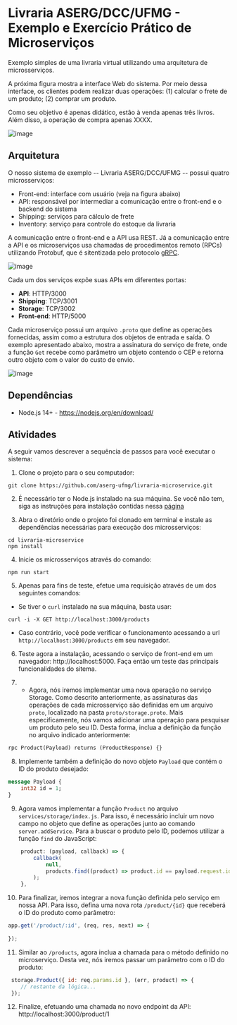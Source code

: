 # Livraria ASERG/DCC/UFMG - Exemplo e Exercício Prático de Microserviços

Exemplo simples de uma livraria virtual utilizando uma arquitetura de microsserviços.

A próxima figura mostra a interface Web do sistema. Por meio dessa interface, os clientes podem realizar duas operações: (1) calcular o frete de um produto; (2) comprar um produto.

Como seu objetivo é apenas didático, estão à venda apenas três livros. Além disso, a operação de compra apenas XXXX.

![image](https://user-images.githubusercontent.com/7620947/107418954-07c85280-6af6-11eb-8cab-64efe548401a.png)


## Arquitetura

O nosso sistema de exemplo -- Livraria ASERG/DCC/UFMG -- possui quatro microsserviços: 

* Front-end: interface com usuário (veja na figura abaixo)
* API: responsável por intermediar a comunicação entre o front-end e o backend do sistema
* Shipping: serviços para cálculo de frete
* Inventory: serviço para controle do estoque da livraria  


A comunicação entre o front-end e a API usa REST. Já a comunicação entre a API e os microserviços usa chamadas de procedimentos remoto (RPCs) utilizando Protobuf, que é sitentizada pelo protocolo [gRPC](https://grpc.io/). 

![image](https://user-images.githubusercontent.com/7620947/108298485-cbdb6000-717b-11eb-9d3e-257a08b597bf.png)

Cada um dos serviços expõe suas APIs em diferentes portas:

- **API**: HTTP/3000
- **Shipping**: TCP/3001
- **Storage**: TCP/3002
- **Front-end**: HTTP/5000

Cada microserviço possui um arquivo `.proto` que define as operações fornecidas, assim como a estrutura dos objetos de entrada e saída. O exemplo apresentado abaixo, mostra a assinatura do serviço de frete, onde a função `Get` recebe como parâmetro um objeto contendo o CEP e retorna outro objeto com o valor do custo de envio.

![image](https://user-images.githubusercontent.com/7620947/108301755-6a1df480-7181-11eb-9112-c65a0efd5602.png)

## Dependências

-   Node.js 14+ - https://nodejs.org/en/download/

## Atividades

A seguir vamos descrever a sequência de passos para você executar o sistema:

1. Clone o projeto para o seu computador:

```
git clone https://github.com/aserg-ufmg/livraria-microservice.git
```


2. É necessário ter o Node.js instalado na sua máquina. Se você não tem, siga as instruções para instalação contidas nessa [página](https://nodejs.org/en/download/)

3. Abra o diretório onde o projeto foi clonado em terminal e instale as dependências necessárias para execução dos microsserviços:

```
cd livraria-microservice
npm install
```

4. Inicie os microsserviços através do comando:

```
npm run start
```

5.  Apenas para fins de teste, efetue uma requisição através de um dos seguintes comandos:
 
* Se tiver o `curl` instalado na sua máquina, basta usar:

```
curl -i -X GET http://localhost:3000/products
```

* Caso contrário, você pode verificar o funcionamento acessando a url `http://localhost:3000/products` em seu navegador.

6. Teste agora a instalação, acessando o serviço de front-end em um navegador: http://localhost:5000. Faça então um teste das principais funcionalidades do sitema.
 
7. - Agora, nós iremos implementar uma nova operação no serviço Storage. Como descrito anteriormente, as assinaturas das operações de cada microsserviço são definidas em um arquivo `proto`, localizado na pasta `proto/storage.proto`. Mais especificamente, nós vamos adicionar uma operação para pesquisar um produto pelo seu ID. Desta forma, inclua a definição da função no arquivo indicado anteriormente:

```proto
rpc Product(Payload) returns (ProductResponse) {}
```

8. Implemente também a definição do novo objeto `Payload` que contém o ID do produto desejado:

```proto
message Payload {
    int32 id = 1;
}
```

9. Agora vamos implementar a função `Product` no arquivo `services/storage/index.js`. Para isso, é necessário incluir um novo campo no objeto que define as operações junto ao comando `server.addService`. Para a buscar o produto pelo ID, podemos utilizar a função `find` do JavaScript:

```js
    product: (payload, callback) => {
        callback(
            null,
            products.find((product) => product.id == payload.request.id)
        );
    },
```

10. Para finalizar, iremos integrar a nova função definida pelo serviço em nossa API. Para isso, defina uma nova rota `/product/{id}` que receberá o ID do produto como parâmetro:

```js
app.get('/product/:id', (req, res, next) => {
    
});
```

11. Similar ao `/products`, agora inclua a chamada para o método definido no microserviço. Desta vez, nós iremos passar um parâmetro com o ID do produto:

```js
 storage.Product({ id: req.params.id }, (err, product) => {
    // restante da lógica... 
 });
```

12. Finalize, efetuando uma chamada no novo endpoint da API: http://localhost:3000/product/1
